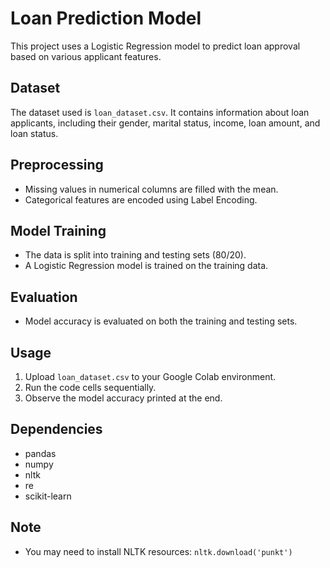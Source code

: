 # Loan Prediction Model

This project uses a Logistic Regression model to predict loan approval based on various applicant features.

## Dataset

The dataset used is `loan_dataset.csv`. It contains information about loan applicants, including their gender, marital status, income, loan amount, and loan status.

## Preprocessing

- Missing values in numerical columns are filled with the mean.
- Categorical features are encoded using Label Encoding.

## Model Training

- The data is split into training and testing sets (80/20).
- A Logistic Regression model is trained on the training data.

## Evaluation

- Model accuracy is evaluated on both the training and testing sets.

## Usage

1. Upload `loan_dataset.csv` to your Google Colab environment.
2. Run the code cells sequentially.
3. Observe the model accuracy printed at the end.

## Dependencies

- pandas
- numpy
- nltk
- re
- scikit-learn

## Note

- You may need to install NLTK resources: `nltk.download('punkt')`
